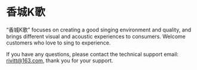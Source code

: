 # 香城K歌

“香城K歌” focuses on creating a good singing environment and quality, and brings different visual and acoustic experiences to consumers. Welcome customers who love to sing to experience.

If you have any questions, please contact the technical support email: rivitt@163.com, thank you for your support.
